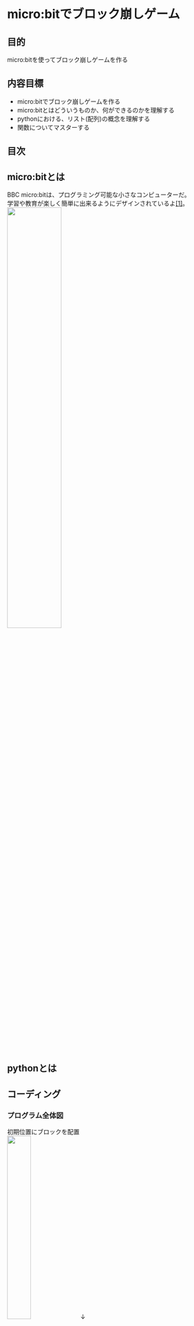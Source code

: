 # micro:bitでブロック崩しゲーム
## 目的
micro:bitを使ってブロック崩しゲームを作る
## 内容目標
- micro:bitでブロック崩しゲームを作る
- micro:bitとはどういうものか、何ができるのかを理解する
- pythonにおける、リスト(配列)の概念を理解する
- 関数についてマスターする
## 目次
## micro:bitとは
BBC micro:bitは、プログラミング可能な小さなコンピューターだ。<br>
学習や教育が楽しく簡単に出来るようにデザインされているよ[[1]](https://groklearning.com/)。<br>
<img src="./image/microbit.jpg" width="50%" height=50%>
## pythonとは
## コーディング
### プログラム全体図
初期位置にブロックを配置<br>
<img src="./gif/step1.gif" width="33%" height="33%">
        ↓<br>
一定時間経過でブロックが落下<br>
        ↓<br>
一番下まで落ちたら、ブロックをそこに配置<br>
        ↓<br>
新しいブロックを生成<br>
        ↓<br>
一列揃ったらその列を消去<br>
        ↓<br>
★★一旦完成★★<br>
        ↓<br>
Ex. 消したブロックより上のブロックを落とす<br>
        ↓<br>
Ex. 効果音を付ける<br>
        ↓<br>
Ex. ブロックの種類を追加<br>
### micro:bitの紹介(10min)
#### LED表示<br>
- 5×5のLEDディスプレイ（発光ダイオード）<br>
#### ボタン操作<br>
- 2つのボタン（左Aボタン、右Bボタン）<br>
#### 様々なセンサ<br>
- 加速度計<br>
- 磁力計（コンパス）<br>
- 温度センサー<br>
- Bluetooth<br>
- ラジオ通信（他のmicro:bitと通信する）<br>
- 外部入出力ピン（金色のパッド部分）<br>
### 簡単なLED点灯デモ(5min)
#### 指定した場所のLEDを点灯<br>
```python:python
flash(x, y, 明るさ)
```
```python:demo1.py
# (2, 2) の位置に明るさ9で点灯
flash(2, 2, 9)
```
```bash:TERMINAL
uflash demo.py
```
#### x座標とy座標について<br>
- x: よこの位置 0（左）〜4（右）<br>
- y: たての位置 0（上）〜4（下）<br>
![err](./image/zahyo.png)
#### 明るさについて<br>
- 0(真っ暗)〜9(一番明るい)<br>
#### 関数について<br>
fixme 画像が欲しい<br>
#### (0, 4)の位置に明るさ6で点灯してみよう<br>
demo.pyのプログラムを、(0, 4)の位置に明るさ6で点灯させるプログラムに書き換えてください。<br>
#### 以下のプログラムを実行した時、どのLEDが光るかを考えてみてください<br>
```python:python
flash(2, 0, 9)
flash(2, 1, 9)
flash(2, 2, 9)
flash(2, 3, 9)
flash(2, 4, 9)
```
### 落ちるブロックを作ろう(20min)
#### 初期位置にブロックを表示<br>
ここでは、一番上(y = 0)のランダムな位置に点灯するプログラムを作っていきます。<br>
これが、ゲームを開始したときのブロックの初期位置になります。

- 左上のLEDを点灯
まずは、(0,0)の位置(左上)に、明るさ9で点灯するプログラムを作成してください。<br>
プログラムは **main.py** に記述してください。

- x座標を変数で指定
次に、xに2を代入するプログラムを作成してください。<br>
その後、(x,0)の位置に、明るさ9で点灯するプログラムを作成してください<br>

- x座標のランダム化
最後に、xに乱数を代入するプログラムを作成してください。<br>
xの範囲は 0 ~ 4 ですので、それ以外の座標を指定するとエラーが出るので注意してください(しかもmicro:bitはエラーが見ずらい)。<br>
```python:ヒント
import random
#5 ~ 10 の乱数を生成
random.randint(5, 10)
```

- 実行して確認
```bash:TERMINAL
uflash main.py
```
micro:bitをパソコンに繋げて、上記のコマンドを実行してみてください。<br>
プログラムが合っていれば、実行する度に光る位置が変わるはずです。<br>

#### ブロックが落下するようにする
- y座標を1ずつ増やして下に落ちる
#### A/Bボタンで左右に動かす

### 着地したブロックを記録しよう(20min)
- 落ちたブロックを「床」として記録
- 落ちたらその場所にブロックを固定し、次のブロックを出す
### 一列揃ったら消そう(15min)
### リスト(配列とは)
- リストと配列は厳密には違うけど、同じものだと思ってくれていい
### 一列揃ったら消すプログラムを書こう
### 一列消したらブロックが降ってくるようにしよう

## まとめ
## 参考文献
[1] https://groklearning.com/<br>
[2] https://microbit.org/ja/<br>
[3] https://microbit-micropython.readthedocs.io/en/v2-docs/<br>
[4] https://microbit-micropython.readthedocs.io/ja/latest/<br>


This material benefited from the assistance of ChatGPT.

Kazuma Aoyama(bloodtune65@gmail.com)